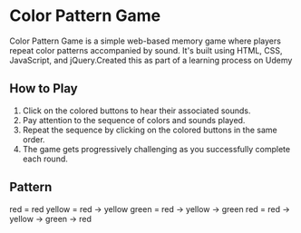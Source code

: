 # Color Pattern Game

Color Pattern Game is a simple web-based memory game where players repeat color patterns accompanied by sound. It's built using HTML, CSS, JavaScript, and jQuery.Created this as part of a learning process on Udemy

## How to Play

1. Click on the colored buttons to hear their associated sounds.
2. Pay attention to the sequence of colors and sounds played.
3. Repeat the sequence by clicking on the colored buttons in the same order.
4. The game gets progressively challenging as you successfully complete each round.

## Pattern
 red   =  red
 yellow = red -> yellow
 green  = red -> yellow -> green
 red    = red -> yellow -> green -> red
